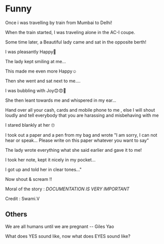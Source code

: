# Funny

Once i was travelling by train from Mumbai to Delhi!

When the train started, I was traveling alone in the AC-I coupe.

Some time later, a Beautiful lady came and sat in the opposite berth!

I was pleasantly Happy🙂

The lady kept smiling at me...

This made me even more Happy☺

Then she went and sat next to me....

I was bubbling with Joy😊😍🤗

She then leant towards me and whispered in my ear...

Hand over all your cash, cards and mobile phone to me , else I will shout loudly and tell everybody that you are harassing and misbehaving with me

I stared blankly at her 🙄

I took out a paper and a pen from my bag and wrote "I am sorry, I can not hear or speak... Please write on this paper whatever you want to say"

The lady wrote everything what she said earlier and gave it to me!

I took her note, kept it nicely in my pocket...

I got up and told her in clear tones..."

Now shout & scream !!

Moral of the story : *DOCUMENTATION IS VERY IMPORTANT*

Credit : Swami.V

## Others

We are all humans until we are pregnant -- Giles Yao

What does YES sound like, now what does EYES sound like?
